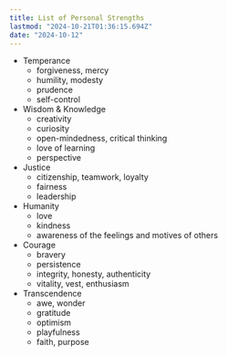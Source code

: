 ```yaml
---
title: List of Personal Strengths
lastmod: "2024-10-21T01:36:15.694Z"
date: "2024-10-12"
---
```


- Temperance
  - forgiveness, mercy
  - humility, modesty
  - prudence
  - self-control
- Wisdom & Knowledge
  - creativity
  - curiosity
  - open-mindedness, critical thinking
  - love of learning
  - perspective
- Justice
  - citizenship, teamwork, loyalty
  - fairness
  - leadership
- Humanity
  - love
  - kindness
  - awareness of the feelings and motives of others
- Courage
  - bravery
  - persistence
  - integrity, honesty, authenticity
  - vitality, vest, enthusiasm
- Transcendence
  - awe, wonder
  - gratitude
  - optimism
  - playfulness
  - faith, purpose
